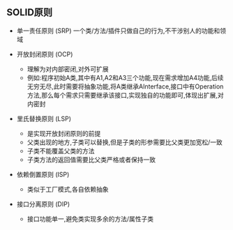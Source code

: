 ## SOLID原则
* 单一责任原则 (SRP)
	一个类/方法/插件只做自己的行为,不干涉别人的功能和领域

* 开放封闭原则 (OCP)
	* 理解为对内部密闭,对外可扩展
	* 例如:程序初始A类,其中有A1,A2和A3三个功能,现在需求增加A4功能,后续无穷无尽,此时需要将抽象功能,将A类继承AInterface,接口中有Operation方法,那么每个需求只需要继承该接口,实现独自的功能即可,体现出扩展,对内密封

* 里氏替换原则 (LSP)
	* 是实现开放封闭原则的前提
	* 父类出现的地方,子类可以替换,但是子类的形参需要比父类更加宽松/一致
	* 子类不能覆盖父类的方法
	* 子类方法的返回值需要比父类严格或者保持一致

* 依赖倒置原则 (ISP)
	* 类似于工厂模式,各自依赖抽象

* 接口分离原则 (DIP)
	* 接口功能单一,避免类实现多余的方法/属性子类

